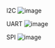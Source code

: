 I2C
![image](https://user-images.githubusercontent.com/101432915/170336994-2a088ac3-11c8-4d05-bd41-5868d8ada65a.png)

UART
![image](https://user-images.githubusercontent.com/101432915/170337437-52f77783-ad32-4799-868e-e61e9feba589.png)

SPI
![image](https://user-images.githubusercontent.com/101432915/170860693-b36408f0-17be-48fa-bc42-72766922688f.png)

